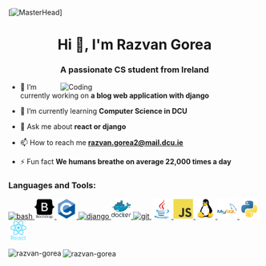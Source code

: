 [![MasterHead](https://www.google.com/imgres?imgurl=https%3A%2F%2Fmedia.istockphoto.com%2Fid%2F1211775125%2Fvector%2Fretro-futuristic-synthwave-retrowave-styled-night-cityscape-with-sunset-on-background-cover.jpg%3Fs%3D612x612%26w%3D0%26k%3D20%26c%3DmS6_JV25a1aQ6NAefB-EKIvi-Kr8KTKB-8Gia4EqxAA%3D&tbnid=tgkf4IjwSUppUM&vet=12ahUKEwjZr66Swqn_AhUCkFwKHZ9mDecQMygFegUIARDcAQ..i&imgrefurl=https%3A%2F%2Fwww.istockphoto.com%2Fillustrations%2Fcyberpunk-background&docid=U9LJkBhiRCjHCM&w=612&h=345&q=cyberpunk%20banner&hl=en-GB&ved=2ahUKEwjZr66Swqn_AhUCkFwKHZ9mDecQMygFegUIARDcAQ.gif)]

<h1 align="center">Hi 👋, I'm Razvan Gorea</h1>
<h3 align="center">A passionate CS student from Ireland</h3>

<img align="right" alt="Coding" width=400 src="https://www.google.com/imgres?imgurl=https%3A%2F%2Fmedia.tenor.com%2F3bTxZ4HdrysAAAAC%2Fpixels-neon.gif&tbnid=cq0MNHqRxa3ApM&vet=12ahUKEwjpwLOHw6n_AhXMSEEAHcFcBW0QxiAoCHoECAAQGA..i&imgrefurl=https%3A%2F%2Ftenor.com%2Fview%2Fpixels-neon-old-80s-hacker-gif-21156226&docid=NWhLRM9hVrPm_M&w=498&h=280&itg=1&q=animated%20cyberpunk%20programmer%20gif&hl=en-GB&ved=2ahUKEwjpwLOHw6n_AhXMSEEAHcFcBW0QxiAoCHoECAAQGA">

- 🔭 I’m currently working on **a blog web application with django**

- 🌱 I’m currently learning **Computer Science in DCU**

- 💬 Ask me about **react or django**

- 📫 How to reach me **razvan.gorea2@mail.dcu.ie**

- ⚡ Fun fact **We humans breathe on average 22,000 times a day**

<p align="left">
</p>

<h3 align="left">Languages and Tools:</h3>
<p align="left"> <a href="https://www.gnu.org/software/bash/" target="_blank" rel="noreferrer"> <img src="https://www.vectorlogo.zone/logos/gnu_bash/gnu_bash-icon.svg" alt="bash" width="40" height="40"/> </a> <a href="https://getbootstrap.com" target="_blank" rel="noreferrer"> <img src="https://raw.githubusercontent.com/devicons/devicon/master/icons/bootstrap/bootstrap-plain-wordmark.svg" alt="bootstrap" width="40" height="40"/> </a> <a href="https://www.cprogramming.com/" target="_blank" rel="noreferrer"> <img src="https://raw.githubusercontent.com/devicons/devicon/master/icons/c/c-original.svg" alt="c" width="40" height="40"/> </a> <a href="https://www.djangoproject.com/" target="_blank" rel="noreferrer"> <img src="https://cdn.worldvectorlogo.com/logos/django.svg" alt="django" width="40" height="40"/> </a> <a href="https://www.docker.com/" target="_blank" rel="noreferrer"> <img src="https://raw.githubusercontent.com/devicons/devicon/master/icons/docker/docker-original-wordmark.svg" alt="docker" width="40" height="40"/> </a> <a href="https://git-scm.com/" target="_blank" rel="noreferrer"> <img src="https://www.vectorlogo.zone/logos/git-scm/git-scm-icon.svg" alt="git" width="40" height="40"/> </a> <a href="https://www.java.com" target="_blank" rel="noreferrer"> <img src="https://raw.githubusercontent.com/devicons/devicon/master/icons/java/java-original.svg" alt="java" width="40" height="40"/> </a> <a href="https://developer.mozilla.org/en-US/docs/Web/JavaScript" target="_blank" rel="noreferrer"> <img src="https://raw.githubusercontent.com/devicons/devicon/master/icons/javascript/javascript-original.svg" alt="javascript" width="40" height="40"/> </a> <a href="https://www.linux.org/" target="_blank" rel="noreferrer"> <img src="https://raw.githubusercontent.com/devicons/devicon/master/icons/linux/linux-original.svg" alt="linux" width="40" height="40"/> </a> <a href="https://www.mysql.com/" target="_blank" rel="noreferrer"> <img src="https://raw.githubusercontent.com/devicons/devicon/master/icons/mysql/mysql-original-wordmark.svg" alt="mysql" width="40" height="40"/> </a> <a href="https://www.python.org" target="_blank" rel="noreferrer"> <img src="https://raw.githubusercontent.com/devicons/devicon/master/icons/python/python-original.svg" alt="python" width="40" height="40"/> </a> <a href="https://reactjs.org/" target="_blank" rel="noreferrer"> <img src="https://raw.githubusercontent.com/devicons/devicon/master/icons/react/react-original-wordmark.svg" alt="react" width="40" height="40"/> </a> </p>

<p><img align="left" src="https://github-readme-stats.vercel.app/api/top-langs?username=razvan-gorea&show_icons=true&locale=en&layout=compact" alt="razvan-gorea" /></p>

<p>&nbsp;<img align="center" src="https://github-readme-stats.vercel.app/api?username=razvan-gorea&show_icons=true&locale=en" alt="razvan-gorea" /></p>
